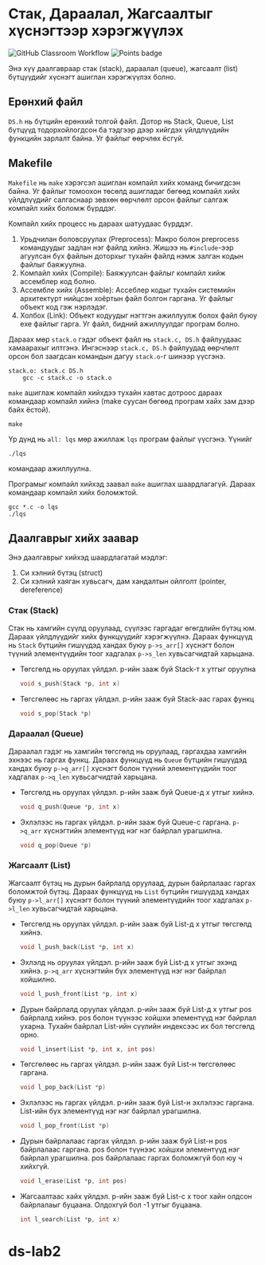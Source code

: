 # Стак, Дараалал, Жагсаалтыг хүснэгтээр хэрэгжүүлэх
![GitHub Classroom Workflow](../../workflows/GitHub%20Classroom%20Workflow/badge.svg?branch=main) ![Points badge](../../blob/badges/.github/badges/points.svg)

Энэ хүү даалгавраар стак (stack), дараалал (queue), жагсаалт (list) бүтцүүдийг хүснэгт ашиглан хэрэгжүүлэх болно.

## Ерөнхий файл
`DS.h` нь бүтцийн ерөнхий толгой файл. Дотор нь Stack, Queue, List бүтцүүд тодорхойлогдсон ба тэдгээр дээр хийгдэх үйлдлүүдийн функцийн зарлалт байна. Уг файлыг өөрчлөх ёсгүй.

## Makefile
`Makefile` нь `make` хэрэгсэл ашиглан компайл хийх команд бичигдсэн байна. Уг файлыг томоохон төсөлд ашигладаг бөгөөд компайл хийх үйлдлүүдийг салгаснаар зөвхөн өөрчлөлт орсон файлыг салгаж компайл хийх боломж бүрддэг.

Компайл хийх процесс нь дараах шатуудаас бүрддэг.
  1. Урьдчилан боловсруулах (Preprocess): Макро болон preprocess командуудыг задлан нэг файлд хийнэ. Жишээ нь `#include`-ээр агуулсан бүх файлын доторхыг тухайн файлд нэмж залган кодын файлыг баяжуулна.  
  2. Компайл хийх (Compile): Баяжуулсан файлыг компайл хийж ассемблер код болно.  
  3. Ассембле хийх (Assemble): Ассеблер кодыг тухайн системийн архитектурт нийцсэн хоёртын файл болгон гаргана. Уг файлыг объект код гэж нэрлэдэг.  
  4. Холбох (Link): Объект кодуудыг нэгтгэн ажиллуулж болох файл буюу exe файлыг гарга. Уг файл, бидний ажиллуулдаг програм болно.  

Дараах мөр `stack.o` гэдэг объект файл нь `stack.c, DS.h` файлуудаас хамаарахыг илтгэнэ. Ингэснээр `stack.c, DS.h` файлуудад өөрчлөлт орсон бол заагдсан командын дагуу `stack.o`-г шинээр үүсгэнэ.
```
stack.o: stack.c DS.h
	gcc -c stack.c -o stack.o
```

`make` ашиглаж компайл хийхдээ тухайн хавтас дотроос дараах командаар компайл хийнэ (make суусан бөгөөд програм хайх зам дээр байх ёстой). 
```
make
```
Үр дүнд нь `all: lqs` мөр ажиллаж `lqs` програм файлыг үүсгэнэ. Үүнийг
```shell
./lqs
```
командаар ажиллуулна.  

Програмыг компайл хийхэд заавал `make` ашиглах шаардлагагүй. Дараах командаар компайл хийх боломжтой.
```shell
gcc *.c -o lqs
./lqs
```


## Даалгаврыг хийх заавар

Энэ даалгаврыг хийхэд шаардлагатай мэдлэг:
  1. Си хэлний бүтэц (struct)
  2. Си хэлний хаяган хувьсагч, дам хандалтын ойлголт (pointer, dereference)

### Стак (Stack)

Стак нь хамгийн сүүлд оруулаад, сүүлээс гаргадаг өгөгдлийн бүтэц юм. Дараах үйлдлүүдийг хийх функцүүдийг хэрэгжүүлнэ. Дараах функцүүд нь `Stack` бүтцийн гишүүдэд хандах буюу `p->s_arr[]` хүснэгт болон түүний элементүүдийн тоог хадгалах `p->s_len` хувьсагчидтай харьцана.
  * Төгсгөлд нь оруулах үйлдэл. p-ийн зааж буй Stack-т x утгыг оруулна
    ```C
    void s_push(Stack *p, int x)
    ```
  * Төгсгөлөөс нь гаргах үйлдэл. p-ийн зааж буй Stack-аас гарах функц
    ```C
    void s_pop(Stack *p)
    ```

### Дараалал (Queue)

Дараалал гэдэг нь хамгийн төгсгөлд нь оруулаад, гаргахдаа хамгийн эхнээс нь гаргах функц.
Дараах функцүүд нь `Queue` бүтцийн гишүүдэд хандах буюу `p->q_arr[]` хүснэгт болон түүний элементүүдийн тоог хадгалах `p->q_len` хувьсагчидтай харьцана.
  * Төгсгөлд нь оруулах үйлдэл. p-ийн зааж буй Queue-д x утгыг хийнэ.
    ```C
    void q_push(Queue *p, int x)
    ```
  * Эхлэлээс нь гаргах үйлдэл. p-ийн зааж буй Queue-с гаргана. `p->q_arr` хүснэгтийн элементүүд нэг нэг байрлал урагшилна.
    ```C
    void q_pop(Queue *p)
    ```

### Жагсаалт (List)

Жагсаалт бүтэц нь дурын байрлалд оруулаад, дурын байрлалаас гаргах боломжтой бүтэц.
Дараах функцүүд нь `List` бүтцийн гишүүдэд хандах буюу `p->l_arr[]` хүснэгт болон түүний элементүүдийн тоог хадгалах `p->l_len` хувьсагчидтай харьцана.
  * Төгсгөлд нь оруулах үйлдэл. p-ийн зааж буй List-д x утгыг төгсгөлд хийнэ.
    ```C
    void l_push_back(List *p, int x)
    ```
  * Эхлэлд нь оруулах үйлдэл. p-ийн зааж буй List-д x утгыг эхэнд хийнэ. `p->q_arr` хүснэгтийн бүх элементүүд нэг нэг байрлал хойшилно.
    ```C
    void l_push_front(List *p, int x)
    ```
  * Дурын байрлалд оруулах үйлдэл. p-ийн зааж буй List-д x утгыг pos байрлалд хийнэ. pos болон түүнээс хойшхи элементүүд нэг байрлал ухарна. Тухайн байрлал List-ийн сүүлийн индексээс их бол төгсгөлд орно.

    ```C
    void l_insert(List *p, int x, int pos)
    ```
  * Төгсгөлөөс нь гаргах үйлдэл. p-ийн зааж буй List-н төгсгөлөөс гаргана.
    ```C
    void l_pop_back(List *p)
    ```
  * Эхлэлээс нь гаргах үйлдэл. p-ийн зааж буй List-н эхлэлээс гаргана. List-ийн бүх элементүүд нэг нэг байрлал урагшилна.
    ```C
    void l_pop_front(List *p)
    ```
  * Дурын байрлалаас гаргах үйлдэл. p-ийн зааж буй List-н pos байрлалаас гаргана. pos болон түүнээс хойшхи элементүүд нэг байрлал урагшилна. pos байрлалаас гаргах боломжгүй бол юу ч хийхгүй.
    ```C
    void l_erase(List *p, int pos)
    ```
  * Жагсаалтаас хайх үйлдэл. p-ийн зааж буй List-с x тоог хайн олдсон байрлалаыг буцаана. Олдохгүй бол -1 утгыг буцаана.
    ```C
    int l_search(List *p, int x)
    ```
# ds-lab2
